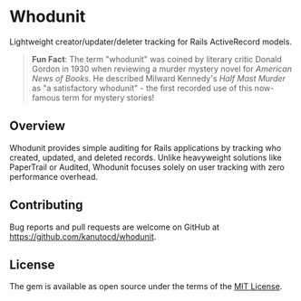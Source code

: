 # Whodunit

Lightweight creator/updater/deleter tracking for Rails ActiveRecord models.

> **Fun Fact**: The term "whodunit" was coined by literary critic Donald Gordon in 1930 when reviewing a murder mystery novel for _American News of Books_. He described Milward Kennedy's _Half Mast Murder_ as "a satisfactory whodunit" - the first recorded use of this now-famous term for mystery stories!

## Overview

Whodunit provides simple auditing for Rails applications by tracking who created, updated, and deleted records. Unlike heavyweight solutions like PaperTrail or Audited, Whodunit focuses solely on user tracking with zero performance overhead.

## Contributing

Bug reports and pull requests are welcome on GitHub at https://github.com/kanutocd/whodunit.

## License

The gem is available as open source under the terms of the [MIT License](https://opensource.org/licenses/MIT).
